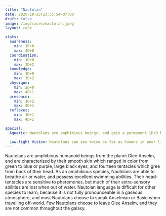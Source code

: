 ```yaml
---
title: "Nautolan"
date: 2020-10-25T23:35:54-07:00
draft: false
image: /img/races/nautolan.jpeg
layout: race

stats:
  awareness:
    min: 1D+0
    max: 4D+0
  coordination:
    min: 1D+0
    max: 3D+2
  knowledge:
    min: 1D+0
    max: 3D+2
  physique:
    min: 2D+0
    max: 4D+1
  presence:
    min: 1D+2
    max: 4D+1
  reflexes:
    min: 1D+1
    max: 4D+1

special:
  Aquatic: Nautolans are amphibious beings, and gain a permanent 1D+0 bonus to all Swim rolls. They are able to breathe underwater or in regular atmosphere with no penalty, and suffer no penalty for performing an action underwater.

  Low-light Vision: Nautolans can see twice as far as humans in poor lighting conditions and underwater.
---
```


Nautolans are amphibious humanoid beings from the planet Glee Anselm, and are
characterized by their smooth skin which ranged in color from green to blue or
purple, large black eyes, and fourteen tentacles which gree from back of their
head. As an amphibious species, Nautolans are able to breathe air or water, and
possess excellent swimming abilities. Their head-tentacles are sensitive to
pheremones, but much of their extra-sensory abilities are lost when out of
water. Nautolan language is difficult for other species to learn, because it is
not fully pronounceable in a gaseous atmosphere, and most Nautolans choose to
speak Anselmian or Basic when travelling off-world. Few Nautolans choose to
leave Glee Anselm, and they are not common throughout the galaxy.

